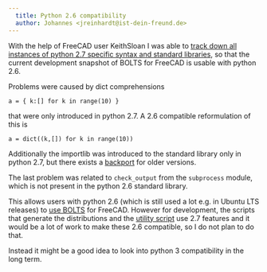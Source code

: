 ```yaml
---
  title: Python 2.6 compatibility
  author: Johannes <jreinhardt@ist-dein-freund.de>
---
```


With the help of FreeCAD user KeithSloan I was able to [track down all instances of python 2.7 specific syntax and standard libraries](https://github.com/jreinhardt/BOLTS/issues/60), so that the current development snapshot of BOLTS for FreeCAD is usable with python 2.6.

<!-- more -->

Problems were caused by dict comprehensions

    a = { k:[] for k in range(10) }

that were only introduced in python 2.7. A 2.6 compatible reformulation of this is

    a = dict((k,[]) for k in range(10))

Additionally the importlib was introduced to the standard library only in python 2.7, but there exists a [backport](https://pypi.python.org/pypi/importlib/1.0.2) for older versions.

The last problem was related to `check_output` from the `subprocess` module, which is not present in the python 2.6 standard library.

This allows users with python 2.6 (which is still used a lot e.g. in Ubuntu LTS releases) to [use BOLTS]({{site.baseurl}}/doc/freecad/usage.html) for FreeCAD. However for development, the scripts that generate the distributions and the [utility script]({{site.baseurl}}/doc/general/utility-script.html) use 2.7 features and it would be a lot of work to make these 2.6 compatible, so I do not plan to do that.

Instead it might be a good idea to look into python 3 compatibility in the long term.

